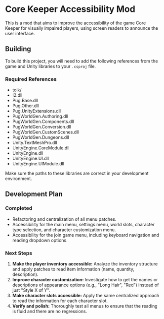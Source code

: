 # Core Keeper Accessibility Mod

This is a mod that aims to improve the accessibility of the game Core Keeper for visually impaired players, using screen readers to announce the user interface.

## Building

To build this project, you will need to add the following references from the game and Unity libraries to your `.csproj` file.

### Required References

*   tolk/
*   I2.dll
*   Pug.Base.dll
*   Pug.Other.dll
*   Pug.UnityExtensions.dll
*   PugWorldGen.Authoring.dll
*   PugWorldGen.Components.dll
*   PugWorldGen.Conversion.dll
*   PugWorldGen.CustomScenes.dll
*   PugWorldGen.Dungeons.dll
*   Unity.TextMeshPro.dll
*   UnityEngine.CoreModule.dll
*   UnityEngine.dll
*   UnityEngine.UI.dll
*   UnityEngine.UIModule.dll

Make sure the paths to these libraries are correct in your development environment.

## Development Plan

### Completed
- Refactoring and centralization of all menu patches.
- Accessibility for the main menu, settings menu, world slots, character type selection, and character customization menu.
- Accessibility for the join game menu, including keyboard navigation and reading dropdown options.

### Next Steps
1.  **Make the player inventory accessible:** Analyze the inventory structure and apply patches to read item information (name, quantity, description).
2.  **Improve character customization:** Investigate how to get the names or descriptions of appearance options (e.g., "Long Hair", "Red") instead of just "Style X of Y".
3.  **Make character slots accessible:** Apply the same centralized approach to read the information for each character slot.
4.  **Verify and polish:** Thoroughly test all menus to ensure that the reading is fluid and there are no regressions.
